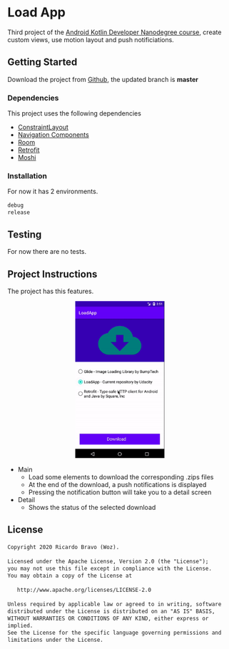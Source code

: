 # Load App

Third project of the [Android Kotlin Developer Nanodegree course](https://www.udacity.com/course/android-kotlin-developer-nanodegree--nd940), create custom views, use motion layout and push notificiations.

## Getting Started

Download the project from [Github](https://github.com/RicardoBravoA/LoadApp), the updated branch is **master**

### Dependencies

This project uses the following dependencies

- [ConstraintLayout](https://developer.android.com/training/constraint-layout)
- [Navigation Components](https://developer.android.com/guide/navigation/navigation-getting-started)
- [Room](https://developer.android.com/topic/libraries/architecture/room)
- [Retrofit](https://square.github.io/retrofit/)
- [Moshi](https://github.com/square/moshi)


### Installation

For now it has 2 environments.

```
debug
release
```

## Testing

For now there are no tests.

## Project Instructions

The project has this features.

<p align="center">
  <img src="gif/app.gif" alt="gif" width="200" height="354"/><br>
</p>

- Main
    - Load some elements to download the corresponding .zips files
    - At the end of the download, a push notifications is displayed
    - Pressing the notification button will take you to a detail screen
- Detail
    - Shows the status of the selected download

## License

    Copyright 2020 Ricardo Bravo (Woz).

    Licensed under the Apache License, Version 2.0 (the "License");
    you may not use this file except in compliance with the License.
    You may obtain a copy of the License at

       http://www.apache.org/licenses/LICENSE-2.0

    Unless required by applicable law or agreed to in writing, software
    distributed under the License is distributed on an "AS IS" BASIS,
    WITHOUT WARRANTIES OR CONDITIONS OF ANY KIND, either express or implied.
    See the License for the specific language governing permissions and
    limitations under the License.
